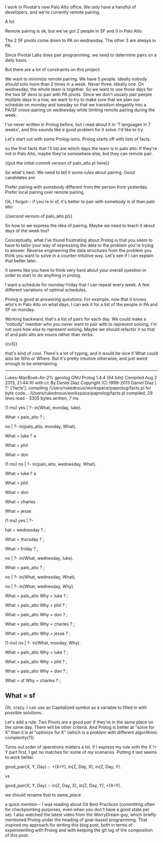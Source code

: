 I work in Pivotal's new Palo Alto office. We only have a handful of developers, and we're currently remote pairing.

A lot.

Remote pairing is ok, but we've got 2 people in SF and 3 in Palo Alto.

The 2 SF pivots come down to PA on wednesday. The other 3 are always in PA.

Since Pivotal Labs does pair programming, we need to determine pairs on a daily basis.

But there are a lot of constraints on this project:

We want to minimize remote pairing.
We have 5 people. Ideally nobody should solo more than 2 times in a week. Never three. Ideally one.
On wednesday, the whole team is together. So we want to use those days for the two SF devs to pair with PA pivots.
Since we don't usually pair people multiple days in a row, we want to try to make sure that we plan our schedule on monday and tuesday so that we transition elegantly into a PA/SF cross-pairing on wednesday while limiting remote pairing during the week.

I've never written in Prolog before, but I read about it in '7 languages in 7 weeks', and this sounds like a good problem for it solve. I'd like to try.

Let's start out with some Prolog-isms. Prolog starts off with lists of facts.

so the first facts that I'll list are which days the team is in palo alto. If they're not in Palo Alto, maybe they're somewhere else, but they can remote pair.

{{put the initial commit version of palo_alto.pl here}}

So what's next. We need to tell it some rules about pairing. Good candidates are:

Prefer pairing with somebody different from the person from yesterday.
Prefer local pairing over remote pairing.

Ok, I forgot-- if you're in sf, it's better to pair with somebody is sf than palo alto

{{second verison of palo_alto.pl}}

So how to we express the idea of pairing. Maybe we need to teach it about days of the week too?

Conceptually, what I've found frustrating about Prolog is that you seem to have to tailor your way of expressing the data to the problem you're trying to answer. Reverse engineering the data structures from the problem you think you want to solve in a counter-intuitive way. Let's see if I can explain that better later.

It seems like you have to think very hard about your overall question in order to start to do anything in prolog.

I want a schedule for monday-friday that I can repeat every week. A few different variations of optimal schedules.

Prolog is good at answering questions. For example, now that it knows who's in Palo Alto on what days, I can ask it for a list of the people in PA and SF on monday.

Working backward, that's a list of pairs for each day. We could make a "nobody" member who you never want to pair with to represent soloing. I'm not sure how else to represent soloing. Maybe we should refactor it so that sf and palo alto are nouns rather than verbs.

{{v3}}

that's kind of cool. There's a lot of typing, and it would be nice if What could also be Who or Where. But it's pretty intuitive otherwise, and just weird enough to be entertaining.

---
Lukes-MacBook-Air-2% gprolog
GNU Prolog 1.4.4 (64 bits)
Compiled Aug  2 2013, 21:44:10 with cc
By Daniel Diaz
Copyright (C) 1999-2013 Daniel Diaz
| ?- ['facts'].
compiling /Users/rukednous/workspace/paprolog/facts.pl for byte code...
/Users/rukednous/workspace/paprolog/facts.pl compiled, 29 lines read - 3305 bytes written, 7 ms

(1 ms) yes
| ?- in(What, monday, luke).

What = palo_alto ? ;

no
| ?- in(palo_alto, monday, What).

What = luke ? a

What = phil

What = don

(1 ms) no
| ?- in(palo_alto, wednesday, What).

What = luke ? a

What = phil

What = don

What = charles

What = jesse

(1 ms) yes
| ?-

hat = wednesday ? ;

What = thursday ? ;

What = friday ? ;

no
| ?- in(What, wednesday, luke).

What = palo_alto ? ;

no
| ?- in(What, wednesday, What).

no
| ?- in(What, wednesday, Why).

What = palo_alto
Why = luke ? ;

What = palo_alto
Why = phil ? ;

What = palo_alto
Why = don ? ;

What = palo_alto
Why = charles ? ;

What = palo_alto
Why = jesse ? ;

(1 ms) no
| ?- in(What, monday, Why).

What = palo_alto
Why = luke ? ;

What = palo_alto
Why = phil ? ;

What = palo_alto
Why = don ? ;

What = sf
Why = charles ? ;

What = sf
---

Oh, crazy. I can use an Capitalized symbol as a variable to filled in with possible solutions.

Let's add a rule. Two Pivots are a good pair if they're in the same place on the same day. There will be other criteria. And Prolog is better at "solve for X" than it is at "optimize for X" (which is a problem with different algorithmic complexity(?))

Turns out order of operations matters a lot. if I express my rule with the X != Y part first, I get no matches for some of my scenarios. Putting it last seems to work better.

good_pair(X, Y, Day) :- \+(X=Y), in(Z, Day, X), in(Z, Day, Y).

vs

good_pair(X, Y, Day) :- in(Z, Day, X), in(Z, Day, Y), \+(X=Y).


we should rename that to same_place

a quick mention-- I was reading about Git Best Practices (committing often for checkpointing purposes, even when you don't have a good state per se). I also watched the latest video from the WorryDream guy, which briefly mentioned Prolog under the heading of goal-based programming. That inspired my approach for writing this blog post, both in terms of experimenting with Prolog and with keeping the git log of the composition of this post.
